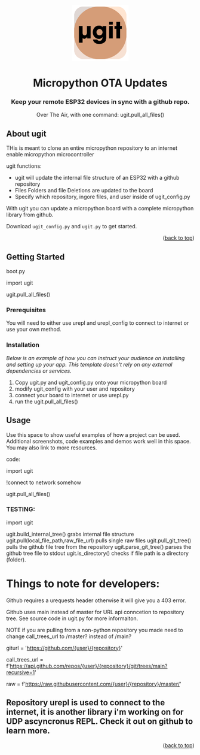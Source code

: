 <br />
<div align="center">
    <img src="images/logo.png" alt="Logo" width="150" height="150">
    <h1 align="center">Micropython OTA Updates</h1>
  <h3 align="center">Keep your remote ESP32 devices in sync with a github repo.</h3>
  <p align="center"> Over The Air, with one command: ugit.pull_all_files()</p>
</div>


## About ugit

THis is meant to clone an entire micropython repository to an internet enable micropython microcontroller

ugit functions:
* ugit will update the internal file structure of an ESP32 with a github repository
* Files Folders and file Deletions are updated to the board
* Specify which repository, ingore files, and user inside of ugit_config.py

With ugit you can update a micropython board with a complete micropython library from github.

Download `ugit_config.py` and `ugit.py` to get started.

<p align="right">(<a href="#readme-top">back to top</a>)</p>


<!-- GETTING STARTED -->
## Getting Started

boot.py

import ugit

ugit.pull_all_files()


### Prerequisites

You will need to either use urepl and urepl_config to connect to internet or use your own method.

### Installation

_Below is an example of how you can instruct your audience on installing and setting up your app. This template doesn't rely on any external dependencies or services._

1. Copy ugit.py and ugit_config.py onto your micropython board
2. modify ugit_config with your user and repository
3. connect your board to internet or use urepl.py
4. run the ugit.pull_all_files()


<!-- USAGE EXAMPLES -->
## Usage

Use this space to show useful examples of how a project can be used. Additional screenshots, code examples and demos work well in this space. You may also link to more resources.

code:

import ugit

!connect to network somehow

ugit.pull_all_files()

### TESTING:

import ugit

ugit.build_internal_tree() grabs internal file structure
ugit.pull(local_file_path,raw_file_url) pulls single raw files
ugit.pull_git_tree() pulls the github file tree from the repository
ugit.parse_git_tree() parses the github tree file to stdout
ugit.is_directory() checks if file path is a directory (folder).

# Things to note for developers:
Github requires a urequests header otherwise it will give you a 403 error.

Github uses main instead of master for URL api conncetion to repository tree. See source code in ugit.py for more informaiton.

  NOTE if you are pulling from a non-python repository you made need to change call_trees_url to /master? instead of /main? 
  
  giturl = 'https://github.com/{user}/{repository}'
  
  call_trees_url = f'https://api.github.com/repos/{user}/{repository}/git/trees/main?recursive=1'
 
  raw = f'https://raw.githubusercontent.com/{user}/{repository}/master/'

## Repository urepl is used to connect to the internet, it is another library i'm working on for UDP ascyncronus REPL. Check it out on github to learn more.

<p align="right">(<a href="#readme-top">back to top</a>)</p>
